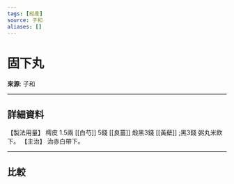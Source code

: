 ```yaml
---
tags: [經產]
source: 子和
aliases: []
---
```


# 固下丸

**來源**: 子和  

---

## 詳細資料
【製法用量】
樗皮
1.5兩 [[白芍]] 5錢 [[良薑]] 煅黑3錢 [[黃蘗]] ;黑3錢
粥丸米飲下。
【主治】
治赤白帶下。

---

## 比較
